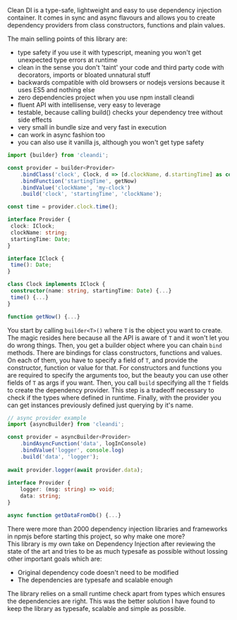 Clean DI is a type-safe, lightweight and easy to use dependency injection container.
It comes in sync and async flavours and allows you to create dependency providers from class constructors, functions and plain values.

The main selling points of this library are:
 - type safety if you use it with typescript, meaning you won't get unexpected type errors at runtime
 - clean in the sense you don't 'taint' your code and third party code with decorators, imports or bloated unnatural stuff
 - backwards compatible with old browsers or nodejs versions because it uses ES5 and nothing else
 - zero dependencies project when you use npm install cleandi
 - fluent API with intellisense, very easy to leverage
 - testable, because calling build() checks your dependency tree without side effects
 - very small in bundle size and very fast in execution
 - can work in async fashion too
 - you can also use it vanilla js, although you won't get type safety

```ts
import {builder} from 'cleandi';

const provider = builder<Provider>
    .bindClass('clock', Clock, d => [d.clockName, d.startingTime] as const)
    .bindFunction('startingTime', getNow)
    .bindValue('clockName', 'my-clock')
    .build('clock', 'startingTime', 'clockName');

const time = provider.clock.time();

interface Provider {
 clock: IClock;
 clockName: string;
 startingTime: Date;
}

interface IClock {
 time(): Date;
}

class Clock implements IClock {
 constructor(name: string, startingTime: Date) {...}
 time() {...}
}

function getNow() {...}

```

You start by calling `builder<T>()` where `T` is the object you want to create. The magic resides here because all the API is aware of `T` and it won't let you do wrong things. Then, you get a builder object where you can chain `bind` methods.
There are bindings for class constructors, functions and values. On each of them, you have to specify a field of `T`, and provide the constructor, function or value for that. For constructors and functions you are required to specify the arguments too, but the beauty you can use other fields of `T` as args if you want.
Then, you call `build` specifying all the `T` fields to create the dependency provider. This step is a tradeoff necessary to check if the types where defined in runtime.
Finally, with the provider you can get instances previously defined just querying by it's name.

```ts
// async provider example
import {asyncBuilder} from 'cleandi';

const provider = asyncBuilder<Provider>
    .bindAsyncFunction('data', logInConsole)
    .bindValue('logger', console.log)
    .build('data', 'logger');
    
await provider.logger(await provider.data);
    
interface Provider {
    logger: (msg: string) => void;
    data: string;
}

async function getDataFromDb() {...}

```

There were more than 2000 dependency injection libraries and frameworks in npmjs before starting this project, so why make one more?  
This library is my own take on Dependency Injection after reviewing the state of the art and  tries to be as much typesafe as possible without lossing other important goals which are:

- Original dependency code doesn't need to be modified
- The dependencies are typesafe and scalable enough

The library relies on a small runtime check apart from types which ensures the dependencies are right. This was the better solution I have found to keep the library as typesafe, scalable and simple as possible.

